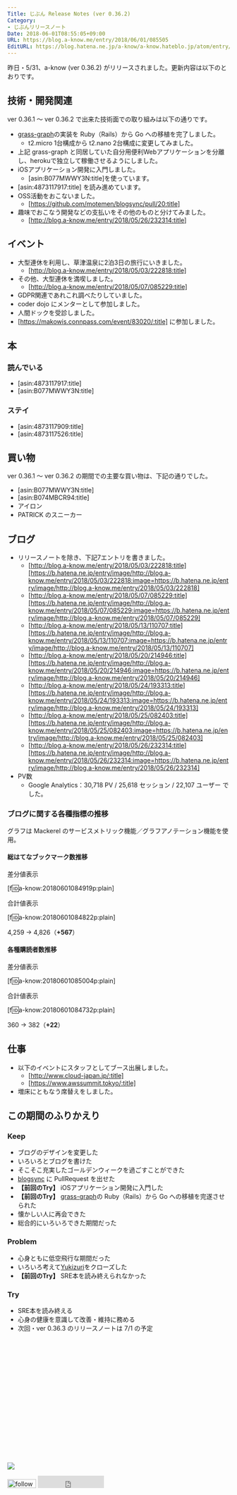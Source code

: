 ```yaml
---
Title: じぶん Release Notes (ver 0.36.2)
Category:
- じぶんリリースノート
Date: 2018-06-01T08:55:05+09:00
URL: https://blog.a-know.me/entry/2018/06/01/085505
EditURL: https://blog.hatena.ne.jp/a-know/a-know.hateblo.jp/atom/entry/17391345971649910887
---
```


昨日・5/31、a-know (ver 0.36.2) がリリースされました。更新内容は以下のとおりです。


<!-- more -->


## 技術・開発関連
ver 0.36.1 〜 ver 0.36.2 で出来た技術面での取り組みは以下の通りです。

- [grass-graph](https://grass-graph.moshimo.works)の実装を Ruby（Rails）から Go への移植を完了しました。
    - t2.micro 1台構成から t2.nano 2台構成に変更してみました。
- 上記 grass-graph と同居していた自分用便利Webアプリケーションを分離し、herokuで独立して稼働させるようにしました。
- iOSアプリケーション開発に入門しました。
    - [asin:B077MWWY3N:title]を使っています。
- [asin:4873117917:title] を読み進めています。
- OSS活動をおこないました。
    - [https://github.com/motemen/blogsync/pull/20:title]
- 趣味でおこなう開発などの支払いをその他のものと分けてみました。
    - [http://blog.a-know.me/entry/2018/05/26/232314:title]


## イベント
- 大型連休を利用し、草津温泉に2泊3日の旅行にいきました。
    - [http://blog.a-know.me/entry/2018/05/03/222818:title]
- その他、大型連休を満喫しました。
    - [http://blog.a-know.me/entry/2018/05/07/085229:title]
- GDPR関連であれこれ調べたりしていました。
- coder dojo にメンターとして参加しました。
- 人間ドックを受診しました。
- [https://makowis.connpass.com/event/83020/:title] に参加しました。

## 本
### 読んでいる
- [asin:4873117917:title]
- [asin:B077MWWY3N:title]


### ステイ
* [asin:4873117909:title]
* [asin:4873117526:title]


## 買い物
ver 0.36.1 〜 ver 0.36.2 の期間での主要な買い物は、下記の通りでした。

- [asin:B077MWWY3N:title]
- [asin:B074MBCR94:title]
- アイロン
- PATRICK のスニーカー


## ブログ
* リリースノートを除き、下記7エントリを書きました。
    * [http://blog.a-know.me/entry/2018/05/03/222818:title][https://b.hatena.ne.jp/entry/image/http://blog.a-know.me/entry/2018/05/03/222818:image=https://b.hatena.ne.jp/entry/image/http://blog.a-know.me/entry/2018/05/03/222818]
    * [http://blog.a-know.me/entry/2018/05/07/085229:title][https://b.hatena.ne.jp/entry/image/http://blog.a-know.me/entry/2018/05/07/085229:image=https://b.hatena.ne.jp/entry/image/http://blog.a-know.me/entry/2018/05/07/085229]
    * [http://blog.a-know.me/entry/2018/05/13/110707:title][https://b.hatena.ne.jp/entry/image/http://blog.a-know.me/entry/2018/05/13/110707:image=https://b.hatena.ne.jp/entry/image/http://blog.a-know.me/entry/2018/05/13/110707]
    * [http://blog.a-know.me/entry/2018/05/20/214946:title][https://b.hatena.ne.jp/entry/image/http://blog.a-know.me/entry/2018/05/20/214946:image=https://b.hatena.ne.jp/entry/image/http://blog.a-know.me/entry/2018/05/20/214946]
    * [http://blog.a-know.me/entry/2018/05/24/193313:title][https://b.hatena.ne.jp/entry/image/http://blog.a-know.me/entry/2018/05/24/193313:image=https://b.hatena.ne.jp/entry/image/http://blog.a-know.me/entry/2018/05/24/193313]
    * [http://blog.a-know.me/entry/2018/05/25/082403:title][https://b.hatena.ne.jp/entry/image/http://blog.a-know.me/entry/2018/05/25/082403:image=https://b.hatena.ne.jp/entry/image/http://blog.a-know.me/entry/2018/05/25/082403]
    * [http://blog.a-know.me/entry/2018/05/26/232314:title][https://b.hatena.ne.jp/entry/image/http://blog.a-know.me/entry/2018/05/26/232314:image=https://b.hatena.ne.jp/entry/image/http://blog.a-know.me/entry/2018/05/26/232314]
* PV数
    * Google Analytics：30,718 PV / 25,618 セッション / 22,107 ユーザー でした。


### ブログに関する各種指標の推移

グラフは Mackerel のサービスメトリック機能／グラフアノテーション機能を使用。

#### 総はてなブックマーク数推移

差分値表示

[f:id:a-know:20180601084919p:plain]

合計値表示

[f:id:a-know:20180601084822p:plain]

4,259 → 4,826（<b>+567</b>）


#### 各種購読者数推移

差分値表示

[f:id:a-know:20180601085004p:plain]

合計値表示

[f:id:a-know:20180601084732p:plain]


360 → 382（<b>+22</b>）


## 仕事
- 以下のイベントにスタッフとしてブース出展しました。
    - [http://www.cloud-japan.jp/:title]
    - [https://www.awssummit.tokyo/:title]
- 増床にともなう席替えをしました。


## この期間のふりかえり
### Keep
- ブログのデザインを変更した
- いろいろとブログを書けた
- そこそこ充実したゴールデンウィークを過ごすことができた
- [blogsync](https://github.com/motemen/blogsync) に PullRequest を出せた
- **【前回のTry】** iOSアプリケーション開発に入門した
- **【前回のTry】** [grass-graph](https://grass-graph.moshimo.works)の Ruby（Rails）から Go への移植を完遂させられた
- 懐かしい人に再会できた
- 総合的にいろいろできた期間だった

### Problem
- 心身ともに低空飛行な期間だった
- いろいろ考えて[Yukizuri](http://blog.a-know.me/entry/2017/12/26/234528)をクローズした
- **【前回のTry】** SRE本を読み終えられなかった

### Try
- SRE本を読み終える
- 心身の健康を意識して改善・維持に務める
- 次回・ver 0.36.3 のリリースノートは 7/1 の予定



<div>
<br>
<script async src="//pagead2.googlesyndication.com/pagead/js/adsbygoogle.js"></script>
<!-- article-bottom2 -->
<ins class="adsbygoogle"
     style="display:inline-block;width:300px;height:250px"
     data-ad-client="ca-pub-3463034538369189"
     data-ad-slot="5274552934"></ins>
<script>
(adsbygoogle = window.adsbygoogle || []).push({});
</script>

<a href="http://bit.ly/grass-graph" target='blank' rel="nofollow"><img src="https://cdn-ak.f.st-hatena.com/images/fotolife/a/a-know/20170405/20170405220342.png"></a>
<br>
</div>

<div>
<a href='http://cloud.feedly.com/#subscription%2Ffeed%2Fhttp%3A%2F%2Fblog.a-know.me%2Ffeed'  target='blank'><img id='feedlyFollow' src='http://s3.feedly.com/img/follows/feedly-follow-rectangle-volume-small_2x.png' alt='follow us in feedly' width='65' height='20'></a>



<iframe src="http://blog.hatena.ne.jp/a-know/a-know.hateblo.jp/subscribe/iframe" allowtransparency="true" frameborder="0" scrolling="no" width="150" height="28"></iframe>
</div>
